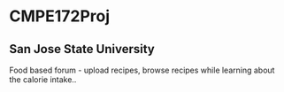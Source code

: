 # CMPE172Proj
## San Jose State University 



Food based forum - upload recipes, browse recipes while learning about the calorie intake..
